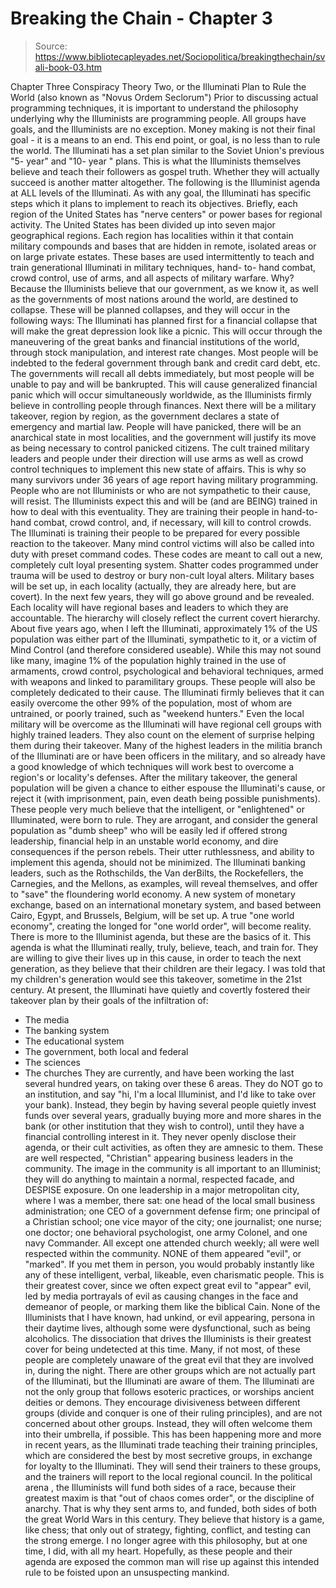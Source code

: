 # Breaking the Chain - Chapter 3

> Source: https://www.bibliotecapleyades.net/Sociopolitica/breakingthechain/svali-book-03.htm

Chapter Three
Conspiracy Theory Two, or the Illuminati Plan
to Rule the World (also known as "Novus Ordem Seclorum")
Prior to discussing actual programming techniques, it is important
to understand the philosophy underlying why the Illuminists are programming
people. All groups have goals, and the Illuminists are no exception.
Money making is not their final goal - it is a means to an end. This
end point, or goal, is no less than to rule the world. The Illuminati
has a set plan similar to the Soviet Union's previous "5- year"
and "10- year " plans. This is what the Illuminists themselves
believe and teach their followers as gospel truth.
Whether they will actually succeed is another matter altogether. The
following is the Illuminist agenda at ALL levels of the Illuminati.
As with any goal, the Illuminati has specific steps which it plans to
implement to reach its objectives. Briefly, each region of the United
States has "nerve centers" or power bases for regional activity.
The United States has been divided up into seven major geographical
regions. Each region has localities within it that contain military
compounds and bases that are hidden in remote, isolated areas or on
large private estates.
These bases are used intermittently to teach and train generational
Illuminati in military techniques, hand- to- hand combat, crowd control,
use of arms, and all aspects of military warfare. Why? Because the Illuminists
believe that our government, as we know it, as well as the governments
of most nations around the world, are destined to collapse. These will
be planned collapses, and they will occur in the following ways:
The Illuminati has planned first for a financial collapse that will
make the great depression look like a picnic. This will occur through
the maneuvering of the great banks and financial institutions of the
world, through stock manipulation, and interest rate changes. Most people
will be indebted to the federal government through bank and credit card
debt, etc. The governments will recall all debts immediately, but most
people will be unable to pay and will be bankrupted. This will cause
generalized financial panic which will occur simultaneously worldwide,
as the Illuminists firmly believe in controlling people through finances.
Next there will be a military takeover, region by region, as the government
declares a state of emergency and martial law. People will have panicked,
there will be an anarchical state in most localities, and the government
will justify its move as being necessary to control panicked citizens.
The cult trained military leaders and people under their direction will
use arms as well as crowd control techniques to implement this new state
of affairs. This is why so many survivors under 36 years of age report
having military programming. People who are not Illuminists or who are
not sympathetic to their cause, will resist. The Illuminists expect
this and will be (and are BEING) trained in how to deal with this eventuality.
They are training their people in hand-to- hand combat, crowd control,
and, if necessary, will kill to control crowds. The Illuminati is training
their people to be prepared for every possible reaction to the takeover.
Many mind control victims will also be called into duty with preset
command codes. These codes are meant to call out a new, completely cult
loyal presenting system. Shatter codes programmed under trauma will
be used to destroy or bury non-cult loyal alters.
Military bases will be set up, in each locality (actually, they are
already here, but are covert). In the next few years, they will go above
ground and be revealed. Each locality will have regional bases and leaders
to which they are accountable. The hierarchy will closely reflect the
current covert hierarchy.
About five years ago, when I left the Illuminati, approximately 1%
of the US population was either part of the Illuminati, sympathetic
to it, or a victim of Mind Control (and therefore considered useable).
While this may not sound like many, imagine 1% of the population highly
trained in the use of armaments, crowd control, psychological and behavioral
techniques, armed with weapons and linked to paramilitary groups.
These people will also be completely dedicated to their cause. The
Illuminati firmly believes that it can easily overcome the other 99%
of the population, most of whom are untrained, or poorly trained, such
as "weekend hunters." Even the local military will be overcome
as the Illuminati will have regional cell groups with highly trained
leaders. They also count on the element of surprise helping them during
their takeover. Many of the highest leaders in the militia branch of
the Illuminati are or have been officers in the military, and so already
have a good knowledge of which techniques will work best to overcome
a region's or locality's defenses.
After the military takeover, the general population will be given a
chance to either espouse the Illuminati's cause, or reject it (with
imprisonment, pain, even death being possible punishments). These people
very much believe that the intelligent, or "enlightened" or
Illuminated, were born to rule. They are arrogant, and consider the
general population as "dumb sheep" who will be easily led
if offered strong leadership, financial help in an unstable world economy,
and dire consequences if the person rebels. Their utter ruthlessness,
and ability to implement this agenda, should not be minimized.
The Illuminati banking leaders, such as the Rothschilds, the Van derBilts,
the Rockefellers, the Carnegies, and the Mellons, as examples, will
reveal themselves, and offer to "save" the floundering world
economy. A new system of monetary exchange, based on an international
monetary system, and based between Cairo, Egypt, and Brussels, Belgium,
will be set up. A true "one world economy", creating the longed
for "one world order", will become reality.
There is more to the Illuminist agenda, but these are the basics of
it. This agenda is what the Illuminati really, truly, believe, teach,
and train for. They are willing to give their lives up in this cause,
in order to teach the next generation, as they believe that their children
are their legacy. I was told that my children's generation would see
this takeover, sometime in the 21st century. At present, the Illuminati
have quietly and covertly fostered their takeover plan by their goals
of the infiltration of:
- The media
- The banking system
- The educational system
- The government, both local and federal
- The sciences
- The churches
They are currently, and have been working the last several hundred
years, on taking over these 6 areas. They do NOT go to an institution,
and say "hi, I'm a local Illuminist, and I'd like to take over
your bank). Instead, they begin by having several people quietly invest
funds over several years, gradually buying more and more shares in the
bank (or other institution that they wish to control), until they have
a financial controlling interest in it. They never openly disclose their
agenda, or their cult activities, as often they are amnesic to them.
These are well respected, "Christian" appearing business leaders
in the community. The image in the community is all important to an
Illuminist; they will do anything to maintain a normal, respected facade,
and DESPISE exposure. On one leadership in a major metropolitan city,
where I was a member, there sat: one head of the local small business
administration; one CEO of a government defense firm; one principal
of a Christian school; one vice mayor of the city; one journalist; one
nurse; one doctor; one behavioral psychologist, one army Colonel, and
one navy Commander. All except one attended church weekly; all were
well respected within the community. NONE of them appeared "evil",
or "marked".
If you met them in person, you would probably instantly like any of
these intelligent, verbal, likeable, even charismatic people. This is
their greatest cover, since we often expect great evil to "appear"
evil, led by media portrayals of evil as causing changes in the face
and demeanor of people, or marking them like the biblical Cain. None
of the Illuminists that I have known, had unkind, or evil appearing,
persona in their daytime lives, although some were dysfunctional, such
as being alcoholics. The dissociation that drives the Illuminists is
their greatest cover for being undetected at this time. Many, if not
most, of these people are completely unaware of the great evil that
they are involved in, during the night.
There are other groups which are not actually part of the Illuminati,
but the Illuminati are aware of them. The Illuminati are not the only
group that follows esoteric practices, or worships ancient deities or
demons. They encourage divisiveness between different groups (divide
and conquer is one of their ruling principles), and are not concerned
about other groups. Instead, they will often welcome them into their
umbrella, if possible. This has been happening more and more in recent
years, as the Illuminati trade teaching their training principles, which
are considered the best by most secretive groups, in exchange for loyalty
to the Illuminati. They will send their trainers to these groups, and
the trainers will report to the local regional council.
In the political arena , the Illuminists will fund both sides of a
race, because their greatest maxim is that "out of chaos comes
order", or the discipline of anarchy. That is why they sent arms
to, and funded, both sides of both the great World Wars in this century.
They believe that history is a game, like chess; that only out of strategy,
fighting, conflict, and testing can the strong emerge. I no longer agree
with this philosophy, but at one time, I did, with all my heart. Hopefully,
as these people and their agenda are exposed the common man will rise
up against this intended rule to be foisted upon an unsuspecting mankind.
